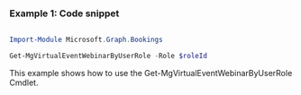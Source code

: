 ### Example 1: Code snippet

```powershell

Import-Module Microsoft.Graph.Bookings

Get-MgVirtualEventWebinarByUserRole -Role $roleId 

```
This example shows how to use the Get-MgVirtualEventWebinarByUserRole Cmdlet.

